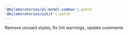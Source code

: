 ```yaml
---
'@milaboratories/pl-model-common': patch
'@milaboratories/uikit': patch
---
```


Remove unused styles, fix lint warnings, update comments
